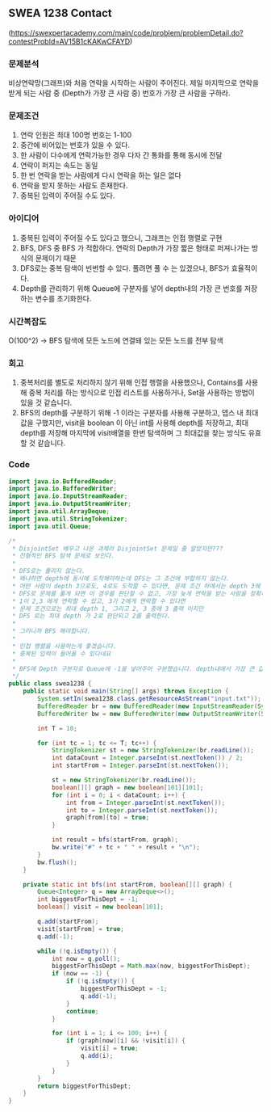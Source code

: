 ## SWEA 1238 Contact

(https://swexpertacademy.com/main/code/problem/problemDetail.do?contestProbId=AV15B1cKAKwCFAYD)

### 문제분석

비상연락망(그래프)와 처음 연락을 시작하는 사람이 주어진다. 제일 마지막으로 연락을 받게 되는 사람 중 (Depth가 가장 큰 사람 중) 번호가 가장 큰 사람을 구하라.

### 문제조건

1. 연락 인원은 최대 100명 번호는 1-100
2. 중간에 비어있는 번호가 있을 수 있다.
3. 한 사람이 다수에게 연락가능한 경우 다자 간 통화를 통해 동시에 전달
4. 연락이 퍼지는 속도는 동일
5. 한 번 연락을 받는 사람에게 다시 연락을 하는 일은 없다
6. 연락을 받지 못하는 사람도 존재한다.
7. 중복된 입력이 주어질 수도 있다.

### 아이디어

1. 중복된 입력이 주어질 수도 있다고 했으니, 그래프는 인접 행렬로 구현
2. BFS, DFS 중 BFS 가 적합하다. 연락의 Depth가 가장 짧은 형태로 퍼져나가는 방식의 문제이기 때문
3. DFS로는 중복 탐색이 빈번할 수 있다. 풀려면 풀 수 는 있겠으나, BFS가 효율적이다.
4. Depth를 관리하기 위해 Queue에 구분자를 넣어 depth내의 가장 큰 번호를 저장하는 변수를 초기화한다.

### 시간복잡도

O(100^2) -> BFS 탐색에 모든 노드에 연결돼 있는 모든 노드를 전부 탐색

### 회고

1. 중복처리를 별도로 처리하지 않기 위해 인접 행렬을 사용했으나, Contains를 사용해 중복 처리를 하는 방식으로 인접 리스트를 사용하거나, Set을 사용하는 방법이 있을 것 같습니다.
2. BFS의 depth를 구분하기 위해 -1 이라는 구분자를 사용해 구분하고, 뎁스 내 최대 값을 구했지만, visit을 boolean 이 아닌 int를 사용해 depth를 저장하고, 최대 depth를 저장해 마지막에 visit배열을 한번 탐색하며 그 최대값을 찾는 방식도 유효할 것 같습니다.

### Code

```java
import java.io.BufferedReader;
import java.io.BufferedWriter;
import java.io.InputStreamReader;
import java.io.OutputStreamWriter;
import java.util.ArrayDeque;
import java.util.StringTokenizer;
import java.util.Queue;

/*
 * DisjointSet 배우고 나온 과제라 DisjointSet 문제일 줄 알았지만???
 * 전형적인 BFS 탐색 문제로 보인다.
 *
 * DFS로는 풀리지 않는다.
 * 왜냐하면 depth에 동시에 도착해야하는데 DFS는 그 조건에 부합하지 않는다.
 * 어떤 사람이 depth 3으로도, 4로도 도착할 수 있다면, 문제 조건 하에서는 depth 3에 도착한 것으로 판단해야 하지만
 * DFS로 문제를 풀게 되면 이 경우를 판단할 수 없고, 가장 늦게 연락을 받는 사람을 정확하게 탐지 할 수 없다.
 * 1이 2,3 에게 연락할 수 있고, 3가 2에게 연락할 수 있다면
 * 문제 조건으로는 최대 depth 1, 그리고 2, 3 중에 3 출력 이지만
 * DFS 로는 최대 depth 가 2로 판단되고 2를 출력한다.
 *
 * 그러니까 BFS 해야합니다.
 *
 * 인접 행렬을 사용하는게 좋겠습니다.
 * 중복된 입력이 들어올 수 있다네요
 *
 * BFS에 Depth 구분자로 Queue에 -1을 넣어주어 구분했습니다. depth내에서 가장 큰 값을 저장하는 변수를 별도로 가졌습니다.
 */
public class swea1238 {
    public static void main(String[] args) throws Exception {
        System.setIn(swea1238.class.getResourceAsStream("input.txt"));
        BufferedReader br = new BufferedReader(new InputStreamReader(System.in));
        BufferedWriter bw = new BufferedWriter(new OutputStreamWriter(System.out));

        int T = 10;

        for (int tc = 1; tc <= T; tc++) {
            StringTokenizer st = new StringTokenizer(br.readLine());
            int dataCount = Integer.parseInt(st.nextToken()) / 2;
            int startFrom = Integer.parseInt(st.nextToken());

            st = new StringTokenizer(br.readLine());
            boolean[][] graph = new boolean[101][101];
            for (int i = 0; i < dataCount; i++) {
                int from = Integer.parseInt(st.nextToken());
                int to = Integer.parseInt(st.nextToken());
                graph[from][to] = true;
            }

            int result = bfs(startFrom, graph);
            bw.write("#" + tc + " " + result + "\n");
        }
        bw.flush();
    }

    private static int bfs(int startFrom, boolean[][] graph) {
        Queue<Integer> q = new ArrayDeque<>();
        int biggestForThisDept = -1;
        boolean[] visit = new boolean[101];

        q.add(startFrom);
        visit[startFrom] = true;
        q.add(-1);

        while (!q.isEmpty()) {
            int now = q.poll();
            biggestForThisDept = Math.max(now, biggestForThisDept);
            if (now == -1) {
                if (!q.isEmpty()) {
                    biggestForThisDept = -1;
                    q.add(-1);
                }
                continue;
            }

            for (int i = 1; i <= 100; i++) {
                if (graph[now][i] && !visit[i]) {
                    visit[i] = true;
                    q.add(i);
                }
            }
        }
        return biggestForThisDept;
    }
}

```
